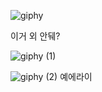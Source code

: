 ![giphy](https://github.com/songseungkwan/songseungkwan/assets/123480312/774595ca-6dd7-41dc-ab77-da8502387b9b)


 이거 외 안뒈?

![giphy (1)](https://github.com/songseungkwan/songseungkwan/assets/123480312/ca26ce48-9d81-41c1-82a6-d725985328f3)

![giphy (2)](https://github.com/songseungkwan/songseungkwan/assets/123480312/33e7e8d6-bab0-4762-ad42-cf715297d769)
예에라이 
